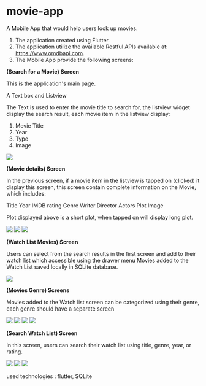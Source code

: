 # movie-app

A Mobile App that would help users look up movies.


1.	The application created using Flutter.
2.	The application  utilize the available Restful APIs available at: https://www.omdbapi.com.
3.	The Mobile App provide the following screens:

**(Search for a Movie) Screen**

This is the application's main page. 

A Text box and Listview

The Text is used to enter the movie title to search for, the listview widget display the search result, each movie item in the listview display: 
1.	Movie Title
2.	Year
3.	Type
4.	Image

![](img.png)



**(Movie details) Screen**

In the previous screen, if a movie item in the listview is tapped on (clicked) it display this screen, this screen  contain complete information on the Movie, which includes:

Title
Year
IMDB rating
Genre
Writer
Director
Actors
Plot
Image

Plot displayed above is a short plot, when tapped on will display long plot.

![](img_1.png)
![](img_3.png)
![](img_2.png)



**(Watch List Movies) Screen**

Users can select from the search results in the first screen and add to their watch list which accessible using the drawer menu
Movies added to the Watch List saved locally in SQLite database.

![](img_4.png)


**(Movies Genre) Screens**

Movies added to the Watch list screen can be categorized using their genre, each genre should have a separate screen

![](img_11.png)
![](img_5.png)
![](img_6.png)
![](img_7.png)


**(Search Watch List) Screen**

In this screen, users can search their watch list using title, genre, year, or rating.

![](img_12.png)
![](img_9.png)
![](img_10.png)

used technologies : flutter, SQLite
